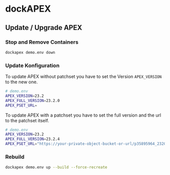 # dockAPEX


## Update / Upgrade APEX

### Stop and Remove Containers

```bash
dockapex demo.env down
```

### Update Konfiguration

To update APEX without patchset you have to set the Version `APEX_VERSION` to the new one.

```bash
# demo.env
APEX_VERSION=23.2
APEX_FULL_VERSION=23.2.0
APEX_PSET_URL=
```

To update APEX with a patchset you have to set the full version and the url to the patchset itself.

```bash
# demo.env
APEX_VERSION=23.2
APEX_FULL_VERSION=23.2.4
APEX_PSET_URL="https://your-private-object-bucket-or-url/p35895964_2320_Generic.zip"
```


### Rebuild

```bash
dockapex demo.env up --build --force-recreate
```
